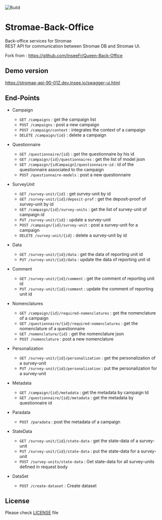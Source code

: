 ![Build](https://github.com/90-01Z/Stromae-Back-Office/actions/workflows/docker.yml/badge.svg)

# Stromae-Back-Office
Back-office services for Stromae  
REST API for communication between Stromae DB and Stromae UI.

Fork from : https://github.com/InseeFr/Queen-Back-Office


## Demo version

https://stromae-api-90-01Z.dev.insee.io/swagger-ui.html

## End-Points
- Campaign
	- `GET /campaigns` : get the campaign list
	- `POST /campaigns` : post a new campaign
	- `POST /campaign/context` : integrates the context of a campaign
	- `DELETE /campaign/{id}` : delete a campaign
	

- Questionnaire
	- `GET /questionnaire/{id}` : get the questionnaire by his id
	- `GET /campaign/{id}/questionnaires` : get the list of model json 
	- `GET /campaign/{idCampaign}/questionnaire-id` : id of the questionnaire associated to the campaign
	- `POST /questionnaire-models` : post a new questionnaire

- SurveyUnit
	- `GET /survey-unit/{id}` : get survey-unit by id
	- `GET /survey-unit/{id}/deposit-prof` : get the deposit-proof of survey-unit by id
	- `GET /campaign/{id}/survey-units` : get the list of survey-unit of campaign id
	- `PUT /survey-unit/{id}` : update a survey-unit
	- `POST /campaign/{id}/survey-unit` : post a survey-unit for a campaign
	- `DELETE /survey-unit/{id}` : delete a survey-unit by id

- Data
	- `GET /survey-unit/{id}/data` : get the data of reporting unit id
	- `PUT /survey-unit/{id}/data` : update the data of reporting unit id

- Comment
	- `GET /survey-unit/{id}/comment` : get the comment of reporting unit id 
	- `PUT /survey-unit/{id}/comment` : update the comment of reporting unit id

- Nomenclatures
	- `GET /campaign/{id}/required-nomenclatures` : get the nomenclature of a campaign
	- `GET /questionnaire/{id}/required-nomenclatures` : get the nomenclature of a questionnaire
	- `GET /nomenclature/{id}` : get the nomenclature json
	- `POST /nomenclature` : post a new nomenclature

- Personalization
	- `GET /survey-unit/{id}/personalization` : get the personalization of a survey-unit
	- `PUT /survey-unit/{id}/personalization` : put the personalization for a survey-unit
	
- Metadata
	- `GET /campaign/{id}/metadata` : get the metadata by campaign Id
	- `GET /questionnaire/{id}/metadata` : get the metadata by questionnaire id

- Paradata
	- `POST /paradata` : post the metadata of a campaign
	
- StateData
	- `GET /survey-unit/{id}/state-data` : get the state-data of a survey-unit
	- `PUT /survey-unit/{id}/state-data` : put the state-data for a survey-unit
	- `POST /survey-units/state-data` : Get state-data for all survey-units defined in request body
	
- DataSet
	- `POST /create-dataset` : Create dataset

## License
Please check [LICENSE](https://github.com/InseeFr/Queen-Back-Office/blob/master/LICENSE) file
